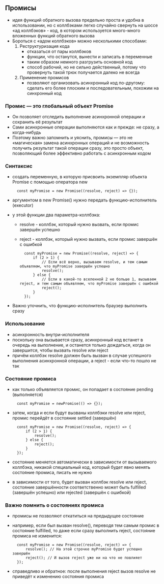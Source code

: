 ## Промисы ##

* идея функций обратного вызова предельно проста и удобна в использовании, но с коллбэками легко случайно свернуть на шоссе «ад коллбэков» - код, в котором используется много-много вложенных функций обратного вызова
* Бороться с «адом коллбэков» можно несколькими способами:
	1. Реструктуризация кода
		- отказаться от пары коллбэков
		- функции, что останутся, вынести и записать в переменные
		- таким образом немного разгрузить основной код 
		- способ рабочий, но не сильно действенный, потому что провернуть такой трюк получается далеко не всегда
	2. Применение промисов
		- позволяют организовать асинхронный код по-другому: сделать его более плоским и последовательным, похожим на синхронный код

### Промис — это глобальный объект Promise
* Он позволяет отследить выполнение асинхронной операции и сохранить её результат 
* Сами асинхронные операции выполняются как и прежде: не сразу, а когда-нибудь
* Поэтому важно запомнить и уяснить, промисы — это не «магическая» замена асинхронных операций и не возможность получить результат такой операции сразу, это просто объект, позволяющий более эффективно работать с асинхронным кодом

### Синтаксис ###
* создать переменную, в которую присвоить экземпляр объекта Promise с помощью оператора new

		const myPromise = new Promise((resolve, reject) => {});

* аргументом в new Promise() нужно передать функцию-исполнитель (executor)
* у этой функции два параметра-коллбэка:
	- resolve - коллбэк, который нужно вызвать, если промис завершён успешно
	- reject - коллбэк, который нужно вызвать, если промис завершён с ошибкой

			const myPromise = new Promise((resolve, reject) => {
				if (2 > 1) {
					// Если всё верно, вызываем resolve, и тем самым объявляем, что myPromise завершён успешно
					resolve();
				} else {
					// Если в какой-то вселенной 2 не больше 1, вызываем reject, и тем самым объявляем, что myPromise завершён с ошибкой
					reject();
				}
			});

* Важно уточнить, что функцию-исполнитель браузер выполнить сразу

### Использование ###

* асинхронность внутри-исполнителя
* поскольку она вызывается сразу, асинхронный код встанет в очередь на выполнение, и останется только дождаться, когда он завершится, чтобы вызвать resolve или reject
* причём коллбэк resolve должен быть вызван в случае успешного выполнения асинхронной операции, а reject - если что-то пошло не так

### Состояние промиса ###

* как только объявляется промис, он попадает в состояние pending (выполняется)

		const myPromise = newPromise(() => {});

* затем, когда и если будут вызваны коллбэки resolve или reject, промис перейдёт в состояние settled (завершён)

		const myPromise = new Promise((resolve, reject) => {
			if (2 > 1) {
				resolve();
			} else {
				reject();
			}
		});

* состояние меняется автоматически в зависимости от вызываемого коллбэка, никакой специальный код, который будет явно менять состояние промиса, писать не нужно

* в зависимости от того, будет вызван коллбэк resolve или reject, состояние завершённости соответственно может быть fulfilled (завершён успешно) или rejected (завершён с ошибкой)

### Важно помнить о состояниях промиса ###

* промисы не позволяют откатиться на предыдущее состояние
* например, если был вызван resolve(), переводя тем самым промис в состояние fulfilled, то даже если сразу выполнить reject, состояние промиса не изменится:

		const myPromise = new Promise((resolve, reject) => {
			resolve(); // На этой строчке myPromise будет успешно завершён 
			reject(); // И вызов reject уже ни на что не повлияет
		});

* справедливо и обратное: после выполнения reject вызов resolve не приведёт к изменению состояния промиса